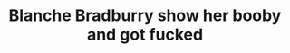 ---
layout: post
title: Blanche Bradburry show her booby and got fucked
duration: '06:18'
view: 150
rate: 2
video: 'https://flashservice.xvideos.com/embedframe/24897549'
category:
 - blonde
 - busty
 - gorgeous
 - cab
 - stunning
 - rough
tags: 
 - sucked
 - fucked
priority: 0.9
changefreq: daily
---